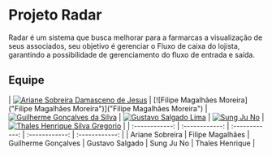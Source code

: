 # Projeto Radar
Radar é um sistema que busca melhorar para a farmarcas a visualização de seus associados, seu objetivo é gerenciar o Fluxo de caixa do lojista, garantindo a possibilidade de gerenciamento do fluxo de entrada e saída.

## Equipe
| [![Ariane Sobreira Damasceno de Jesus](https://media-exp1.licdn.com/dms/image/C4E03AQFkA5kEN8zOmA/profile-displayphoto-shrink_200_200/0/1517495667590?e=1675296000&v=beta&t=zlVa5JaGNShCcBXiIoqcrrel3jBc6ysAy4X8_wkD1eg "Ariane Sobreira Damasceno de Jesus")](https://www.linkedin.com/in/ariane-sobreira-09a4a592/ "Ariane Sobreira Damasceno de Jesus")  | [![Filipe Magalhães Moreira]("Filipe Magalhães Moreira")]("Filipe Magalhães Moreira")  | [![Guilherme Gonçalves da Silva](https://media-exp1.licdn.com/dms/image/D4E35AQGfPI1CLczELQ/profile-framedphoto-shrink_200_200/0/1625001790179?e=1670698800&v=beta&t=WGA855irXXoHDExUTeATszSAVbV8tV0n1elL5HSntf0 "Guilherme Gonçalves da Silva")](https://www.linkedin.com/in/guilhermegonçalvesdasilva/ "Guilherme Gonçalves da Silva")  | [![Gustavo Salgado Lima](https://media-exp1.licdn.com/dms/image/D4D03AQHycvY0dMzjAQ/profile-displayphoto-shrink_200_200/0/1662825552860?e=1675296000&v=beta&t=ymhLUS-KCaM89wqDTmiTS2QlmPl_I-vBB8WAd4yURSQ "Gustavo Salgado Lima")](https://www.linkedin.com/in/gustavo-salgado-lima-08a05a215/ "Gustavo Salgado Lima")  | [![Sung Ju No](https://media-exp1.licdn.com/dms/image/C4D03AQEQx1l9trY-dg/profile-displayphoto-shrink_200_200/0/1525711332456?e=1675296000&v=beta&t=Y95BaX8BJ3mew746tFGwe7hOqXRTDWNRY2z5GESGm3U "Sung Ju No")](https://www.linkedin.com/in/sung-ju-no-5887b6163/ "Sung Ju No")  | [![Thales Henrique Silva Gregorio](https://media-exp1.licdn.com/dms/image/D4D03AQGwjiXCl6Qehg/profile-displayphoto-shrink_200_200/0/1666322196122?e=1675296000&v=beta&t=8_WqhvMRe9sbJAOHS8txEdLgibhmKjK9UV5Sg0wiX_Y "Thales Henrique Silva Gregorio")](https://www.linkedin.com/in/thales-gregório-35979310a/ "Thales Henrique Silva Gregorio")  |
| :------------: | :------------: | :------------: | :------------: | :------------: |
| Ariane Sobreira  | Filipe Magalhães  |  Guilherme Gonçalves | Gustavo Salgado  | Sung Ju No  | Thales Henrique  |
